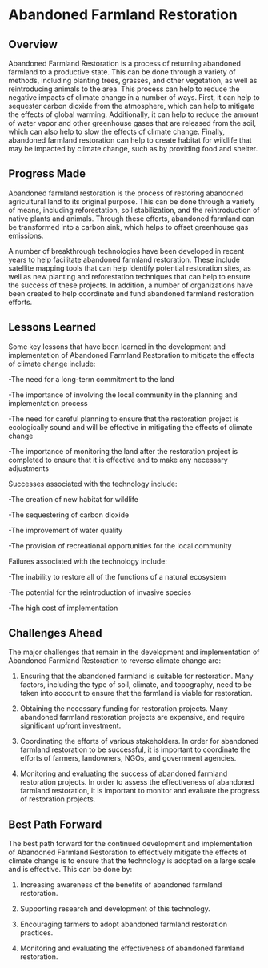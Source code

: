 # Abandoned Farmland Restoration

## Overview

Abandoned Farmland Restoration is a process of returning abandoned farmland to a productive state. This can be done through a variety of methods, including planting trees, grasses, and other vegetation, as well as reintroducing animals to the area. This process can help to reduce the negative impacts of climate change in a number of ways. First, it can help to sequester carbon dioxide from the atmosphere, which can help to mitigate the effects of global warming. Additionally, it can help to reduce the amount of water vapor and other greenhouse gases that are released from the soil, which can also help to slow the effects of climate change. Finally, abandoned farmland restoration can help to create habitat for wildlife that may be impacted by climate change, such as by providing food and shelter.

## Progress Made

Abandoned farmland restoration is the process of restoring abandoned agricultural land to its original purpose. This can be done through a variety of means, including reforestation, soil stabilization, and the reintroduction of native plants and animals. Through these efforts, abandoned farmland can be transformed into a carbon sink, which helps to offset greenhouse gas emissions.

A number of breakthrough technologies have been developed in recent years to help facilitate abandoned farmland restoration. These include satellite mapping tools that can help identify potential restoration sites, as well as new planting and reforestation techniques that can help to ensure the success of these projects. In addition, a number of organizations have been created to help coordinate and fund abandoned farmland restoration efforts.

## Lessons Learned

Some key lessons that have been learned in the development and implementation of Abandoned Farmland Restoration to mitigate the effects of climate change include:

-The need for a long-term commitment to the land

-The importance of involving the local community in the planning and implementation process

-The need for careful planning to ensure that the restoration project is ecologically sound and will be effective in mitigating the effects of climate change

-The importance of monitoring the land after the restoration project is completed to ensure that it is effective and to make any necessary adjustments

Successes associated with the technology include:

-The creation of new habitat for wildlife

-The sequestering of carbon dioxide

-The improvement of water quality

-The provision of recreational opportunities for the local community

Failures associated with the technology include:

-The inability to restore all of the functions of a natural ecosystem

-The potential for the reintroduction of invasive species

-The high cost of implementation

## Challenges Ahead

The major challenges that remain in the development and implementation of Abandoned Farmland Restoration to reverse climate change are:

1) Ensuring that the abandoned farmland is suitable for restoration. Many factors, including the type of soil, climate, and topography, need to be taken into account to ensure that the farmland is viable for restoration.

2) Obtaining the necessary funding for restoration projects. Many abandoned farmland restoration projects are expensive, and require significant upfront investment.

3) Coordinating the efforts of various stakeholders. In order for abandoned farmland restoration to be successful, it is important to coordinate the efforts of farmers, landowners, NGOs, and government agencies.

4) Monitoring and evaluating the success of abandoned farmland restoration projects. In order to assess the effectiveness of abandoned farmland restoration, it is important to monitor and evaluate the progress of restoration projects.

## Best Path Forward

The best path forward for the continued development and implementation of Abandoned Farmland Restoration to effectively mitigate the effects of climate change is to ensure that the technology is adopted on a large scale and is effective. This can be done by:

1. Increasing awareness of the benefits of abandoned farmland restoration.

2. Supporting research and development of this technology.

3. Encouraging farmers to adopt abandoned farmland restoration practices.

4. Monitoring and evaluating the effectiveness of abandoned farmland restoration.
